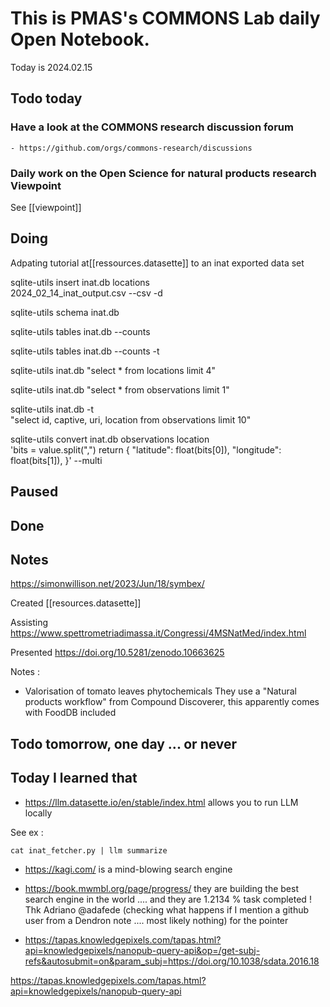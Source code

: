 
# This is PMAS's COMMONS Lab daily Open Notebook.

Today is 2024.02.15

## Todo today

### Have a look at the COMMONS research discussion forum
    - https://github.com/orgs/commons-research/discussions

### Daily work on the Open Science for natural products research Viewpoint

See [[viewpoint]]


###
###

## Doing


Adpating tutorial at[[ressources.datasette]] to an inat exported data set

sqlite-utils insert inat.db locations \
  2024_02_14_inat_output.csv --csv -d


sqlite-utils schema inat.db

sqlite-utils tables inat.db --counts

sqlite-utils tables inat.db --counts -t


sqlite-utils inat.db "select * from locations limit 4"

sqlite-utils inat.db "select * from observations limit 1"

sqlite-utils inat.db -t \
  "select id, captive, uri, location from observations limit 10"

sqlite-utils convert inat.db observations location \
'bits = value.split(",")
return {
  "latitude": float(bits[0]),
  "longitude": float(bits[1]),
}' --multi


## Paused

## Done

## Notes

https://simonwillison.net/2023/Jun/18/symbex/


Created [[resources.datasette]]


Assisting https://www.spettrometriadimassa.it/Congressi/4MSNatMed/index.html

Presented https://doi.org/10.5281/zenodo.10663625

Notes : 


- Valorisation of tomato leaves phytochemicals
They use a "Natural products workflow" from Compound Discoverer, this apparently comes with FoodDB included 


## Todo tomorrow, one day ... or never 


###
###


## Today I learned that

- https://llm.datasette.io/en/stable/index.html allows you to run LLM locally 

See ex :

```
cat inat_fetcher.py | llm summarize
```

- https://kagi.com/ is a mind-blowing search engine

- https://book.mwmbl.org/page/progress/ they are building the best search engine in the world .... and they are 1.2134 % task completed ! Thk Adriano  @adafede (checking what happens if I mention a github user from a Dendron note .... most likely nothing) for the pointer

- https://tapas.knowledgepixels.com/tapas.html?api=knowledgepixels/nanopub-query-api&op=/get-subj-refs&autosubmit=on&param_subj=https://doi.org/10.1038/sdata.2016.18

https://tapas.knowledgepixels.com/tapas.html?api=knowledgepixels/nanopub-query-api